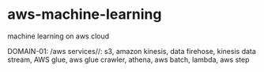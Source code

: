 # aws-machine-learning
machine learning on aws cloud


DOMAIN-01:
/aws services//: s3, amazon kinesis, data firehose, kinesis data stream, AWS glue, aws glue crawler, athena, aws batch, lambda, aws step

